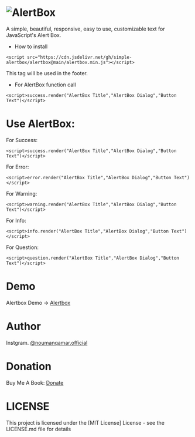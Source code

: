 
# ![AlertBox](https://github.com/simple-alertbox/alertbox/blob/main/alert.png)
A simple, beautiful, responsive, easy to use, customizable text for JavaScript's Alert Box.
* How to install

```
<script src="https://cdn.jsdelivr.net/gh/simple-alertbox/alertbox@main/alertbox.min.js"></script>
```
This tag will be used in the footer.

* For AlertBox function call

```
<script>success.render("AlertBox Title","AlertBox Dialog","Button Text")</script>
```
# Use AlertBox:
  For Success: 
  ```
  <script>success.render("AlertBox Title","AlertBox Dialog","Button Text")</script>
  ```
  For Error:
  ```
  <script>error.render("AlertBox Title","AlertBox Dialog","Button Text")</script>
  ```
  For Warning:
  ```
  <script>warning.render("AlertBox Title","AlertBox Dialog","Button Text")</script>
  ```
  For Info:
  ```
  <script>info.render("AlertBox Title","AlertBox Dialog","Button Text")</script>
  ```
  For Question:
  ```
  <script>question.render("AlertBox Title","AlertBox Dialog","Button Text")</script>
  ```
  
 # Demo
 Alertbox Demo -> [Alertbox](https://alertbox.js.org)
 
 # Author
 Instgram. [@noumanqamar.official](https://www.instagram.com/noumanqamar.official/)
 
 # Donation
 Buy Me A Book: [Donate](https://www.buymeacoffee.com/antech)
 
 # LICENSE
 This project is licensed under the [MIT License] License - see the LICENSE.md file for details
